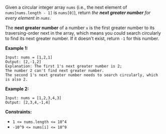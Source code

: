 Given a circular integer array `nums` (i.e., the next element of `nums[nums.length - 1]` is `nums[0]`), return *the **next greater number** for every element in `nums`*.

The **next greater number** of a number `x` is the first greater number to its traversing-order next in the array, which means you could search circularly to find its next greater number. If it doesn't exist, return `-1` for this number.

**Example 1:**
```
Input: nums = [1,2,1]
Output: [2,-1,2]
Explanation: The first 1's next greater number is 2; 
The number 2 can't find next greater number. 
The second 1's next greater number needs to search circularly, which is also 2.
```
**Example 2:**
```
Input: nums = [1,2,3,4,3]
Output: [2,3,4,-1,4]
```
**Constraints:**
- `1 <= nums.length <= 10^4`
- `-10^9 <= nums[i] <= 10^9`